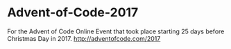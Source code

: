 # Advent-of-Code-2017

For the Advent of Code Online Event that took place starting 25 days before Christmas Day in 2017.
http://adventofcode.com/2017
